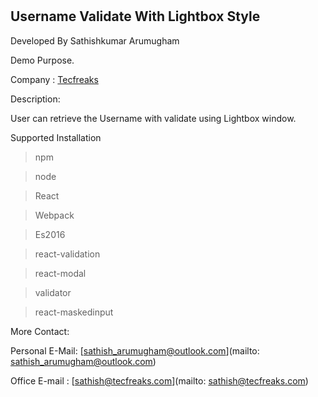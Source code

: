 # <h2>Username Validate With Lightbox Style</h2>

Developed By Sathishkumar Arumugham

Demo Purpose.

Company : [Tecfreaks](http://www.tecfreaks.com)


Description:

User can retrieve the Username with validate using Lightbox window.

Supported Installation 

> npm

> node

> React

> Webpack

> Es2016

> react-validation

> react-modal

> validator

> react-maskedinput


More Contact:

Personal E-Mail: [sathish_arumugham@outlook.com](mailto: sathish_arumugham@outlook.com)

Office E-mail  : [sathish@tecfreaks.com](mailto: sathish@tecfreaks.com)

